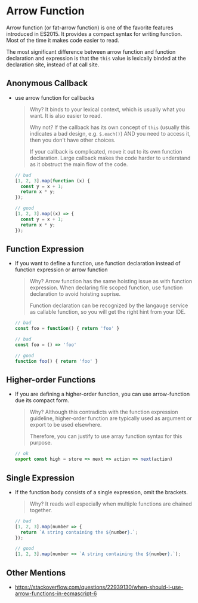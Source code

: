 # Arrow Function

Arrow function (or fat-arrow function) is one of the favorite features introduced in ES2015.
It provides a compact syntax for writing function.
Most of the time it makes code easier to read.

The most significant difference between arrow function and function declaration and expression is that the `this` value is lexically binded at the declaration site, instead of at call site.

## Anonymous Callback

- use arrow function for callbacks

  > Why? It binds to your lexical context, which is usually what you want. It is also easier to read.
  >
  > Why not? If the callback has its own concept of `this` (usually this indicates a bad design, e.g. `$.each()`) AND you need to access it, then you don't have other choices.
  >
  > If your callback is complicated, move it out to its own function declaration. Large callback makes the code harder to understand as it obstruct the main flow of the code.

  ```ts
  // bad
  [1, 2, 3].map(function (x) {
    const y = x + 1;
    return x * y;
  });

  // good
  [1, 2, 3].map((x) => {
    const y = x + 1;
    return x * y;
  });
  ```

## Function Expression

- If you want to define a function, use function declaration instead of function expression or arrow function

  > Why? Arrow function has the same hoisting issue as with function expression.
  > When declaring file scoped function, use function declaration to avoid hoisting suprise.
  >
  > Function declaration can be recognized by the langauge service as callable function,
  > so you will get the right hint from your IDE.

  ```ts
  // bad
  const foo = function() { return 'foo' }

  // bad
  const foo = () => 'foo'

  // good
  function foo() { return 'foo' }
  ```

## Higher-order Functions

- If you are defining a higher-order function, you can use arrow-function due its compact form.

  > Why? Although this contradicts with the function expression guideline,
  > higher-order function are typically used as argument or export to be used elsewhere.
  >
  > Therefore, you can justify to use array function syntax for this purpose.

  ```ts
  // ok
  export const high = store => next => action => next(action)
  ```

## Single Expression

- If the function body consists of a single expression, omit the brackets.

  > Why? It reads well especially when multiple functions are chained together.

  ```ts
  // bad
  [1, 2, 3].map(number => {
    return `A string containing the ${number}.`;
  });

  // good
  [1, 2, 3].map(number => `A string containing the ${number}.`);
  ```

## Other Mentions

- <https://stackoverflow.com/questions/22939130/when-should-i-use-arrow-functions-in-ecmascript-6>
